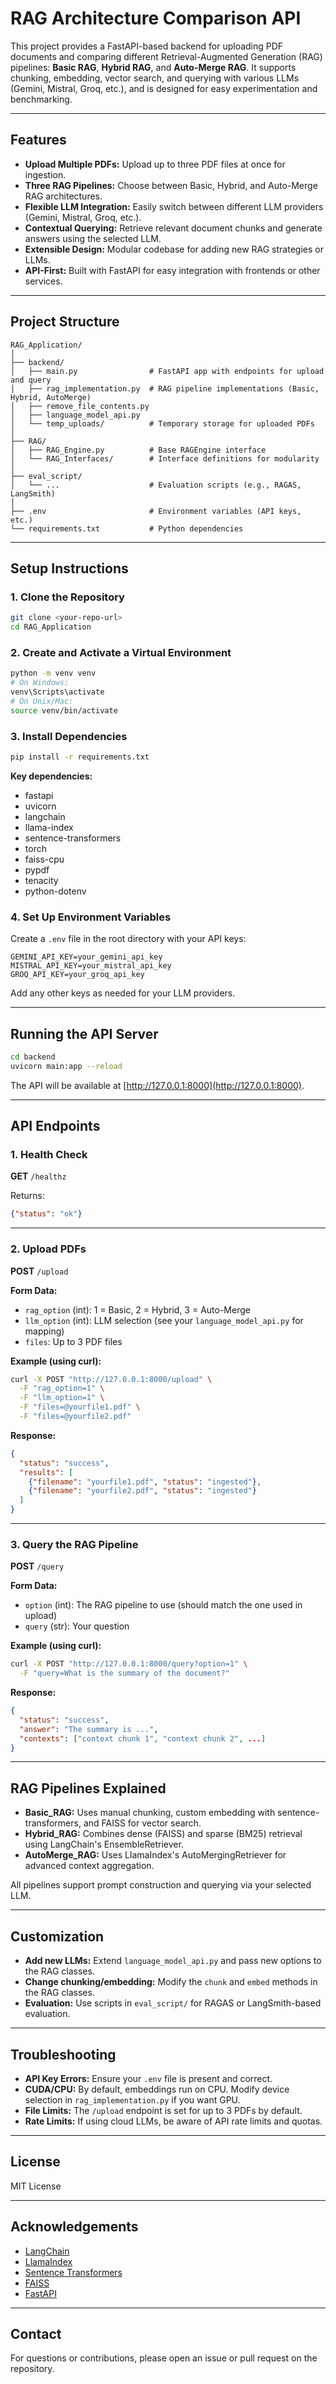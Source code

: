# RAG Architecture Comparison API

This project provides a FastAPI-based backend for uploading PDF documents and comparing different Retrieval-Augmented Generation (RAG) pipelines: **Basic RAG**, **Hybrid RAG**, and **Auto-Merge RAG**. It supports chunking, embedding, vector search, and querying with various LLMs (Gemini, Mistral, Groq, etc.), and is designed for easy experimentation and benchmarking.

---

## Features

- **Upload Multiple PDFs:** Upload up to three PDF files at once for ingestion.
- **Three RAG Pipelines:** Choose between Basic, Hybrid, and Auto-Merge RAG architectures.
- **Flexible LLM Integration:** Easily switch between different LLM providers (Gemini, Mistral, Groq, etc.).
- **Contextual Querying:** Retrieve relevant document chunks and generate answers using the selected LLM.
- **Extensible Design:** Modular codebase for adding new RAG strategies or LLMs.
- **API-First:** Built with FastAPI for easy integration with frontends or other services.

---

## Project Structure

```
RAG_Application/
│
├── backend/
│   ├── main.py                # FastAPI app with endpoints for upload and query
│   ├── rag_implementation.py  # RAG pipeline implementations (Basic, Hybrid, AutoMerge)
│   ├── remove_file_contents.py
│   ├── language_model_api.py
│   └── temp_uploads/          # Temporary storage for uploaded PDFs
│
├── RAG/
│   ├── RAG_Engine.py          # Base RAGEngine interface
│   └── RAG_Interfaces/        # Interface definitions for modularity
│
├── eval_script/
│   └── ...                    # Evaluation scripts (e.g., RAGAS, LangSmith)
│
├── .env                       # Environment variables (API keys, etc.)
└── requirements.txt           # Python dependencies
```

---

## Setup Instructions

### 1. Clone the Repository

```bash
git clone <your-repo-url>
cd RAG_Application
```

### 2. Create and Activate a Virtual Environment

```bash
python -m venv venv
# On Windows:
venv\Scripts\activate
# On Unix/Mac:
source venv/bin/activate
```

### 3. Install Dependencies

```bash
pip install -r requirements.txt
```

**Key dependencies:**
- fastapi
- uvicorn
- langchain
- llama-index
- sentence-transformers
- torch
- faiss-cpu
- pypdf
- tenacity
- python-dotenv

### 4. Set Up Environment Variables

Create a `.env` file in the root directory with your API keys:

```
GEMINI_API_KEY=your_gemini_api_key
MISTRAL_API_KEY=your_mistral_api_key
GROQ_API_KEY=your_groq_api_key
```

Add any other keys as needed for your LLM providers.

---

## Running the API Server

```bash
cd backend
uvicorn main:app --reload
```

The API will be available at [http://127.0.0.1:8000](http://127.0.0.1:8000).

---

## API Endpoints

### 1. Health Check

**GET** `/healthz`

Returns:
```json
{"status": "ok"}
```

---

### 2. Upload PDFs

**POST** `/upload`

**Form Data:**
- `rag_option` (int): 1 = Basic, 2 = Hybrid, 3 = Auto-Merge
- `llm_option` (int): LLM selection (see your `language_model_api.py` for mapping)
- `files`: Up to 3 PDF files

**Example (using curl):**
```bash
curl -X POST "http://127.0.0.1:8000/upload" \
  -F "rag_option=1" \
  -F "llm_option=1" \
  -F "files=@yourfile1.pdf" \
  -F "files=@yourfile2.pdf"
```

**Response:**
```json
{
  "status": "success",
  "results": [
    {"filename": "yourfile1.pdf", "status": "ingested"},
    {"filename": "yourfile2.pdf", "status": "ingested"}
  ]
}
```

---

### 3. Query the RAG Pipeline

**POST** `/query`

**Form Data:**
- `option` (int): The RAG pipeline to use (should match the one used in upload)
- `query` (str): Your question

**Example (using curl):**
```bash
curl -X POST "http://127.0.0.1:8000/query?option=1" \
  -F "query=What is the summary of the document?"
```

**Response:**
```json
{
  "status": "success",
  "answer": "The summary is ...",
  "contexts": ["context chunk 1", "context chunk 2", ...]
}
```

---

## RAG Pipelines Explained

- **Basic_RAG:** Uses manual chunking, custom embedding with sentence-transformers, and FAISS for vector search.
- **Hybrid_RAG:** Combines dense (FAISS) and sparse (BM25) retrieval using LangChain's EnsembleRetriever.
- **AutoMerge_RAG:** Uses LlamaIndex's AutoMergingRetriever for advanced context aggregation.

All pipelines support prompt construction and querying via your selected LLM.

---

## Customization

- **Add new LLMs:** Extend `language_model_api.py` and pass new options to the RAG classes.
- **Change chunking/embedding:** Modify the `chunk` and `embed` methods in the RAG classes.
- **Evaluation:** Use scripts in `eval_script/` for RAGAS or LangSmith-based evaluation.

---

## Troubleshooting

- **API Key Errors:** Ensure your `.env` file is present and correct.
- **CUDA/CPU:** By default, embeddings run on CPU. Modify device selection in `rag_implementation.py` if you want GPU.
- **File Limits:** The `/upload` endpoint is set for up to 3 PDFs by default.
- **Rate Limits:** If using cloud LLMs, be aware of API rate limits and quotas.

---

## License

MIT License

---

## Acknowledgements

- [LangChain](https://github.com/langchain-ai/langchain)
- [LlamaIndex](https://github.com/jerryjliu/llama_index)
- [Sentence Transformers](https://www.sbert.net/)
- [FAISS](https://github.com/facebookresearch/faiss)
- [FastAPI](https://fastapi.tiangolo.com/)

---

## Contact

For questions or contributions, please open an issue or pull request on the repository.
